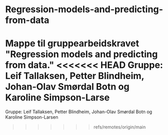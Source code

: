 # Regression-models-and-predicting-from-data
Mappe til gruppearbeidskravet "Regression models and predicting from data."
<<<<<<< HEAD
Gruppe: Leif Tallaksen, Petter Blindheim, Johan-Olav Smørdal Botn og Karoline Simpson-Larse
=======
Gruppe: Leif Tallaksen, Petter Blindheim, Johan-Olav Smørdal Botn og Karoline Simpson-Larsen
>>>>>>> refs/remotes/origin/main
